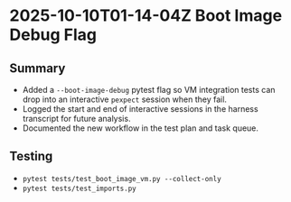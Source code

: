 # 2025-10-10T01-14-04Z Boot Image Debug Flag

## Summary
- Added a `--boot-image-debug` pytest flag so VM integration tests can drop into an interactive `pexpect` session when they fail.
- Logged the start and end of interactive sessions in the harness transcript for future analysis.
- Documented the new workflow in the test plan and task queue.

## Testing
- `pytest tests/test_boot_image_vm.py --collect-only`
- `pytest tests/test_imports.py`
